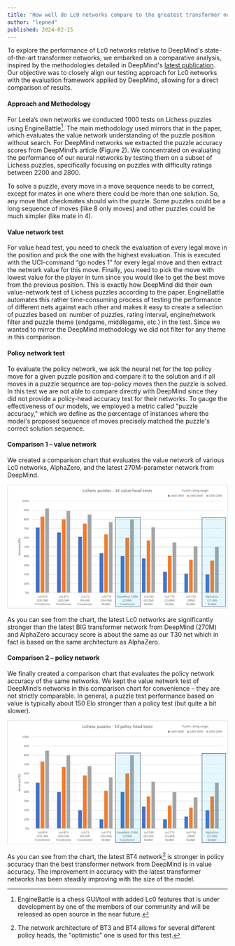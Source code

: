 ```yaml
---
title: "How well do Lc0 networks compare to the greatest transformer network from DeepMind?"
author: "lepned"
published: 2024-02-15
---
```


To explore the performance of Lc0 networks relative to DeepMind's state-of-the-art transformer networks, we embarked on a comparative analysis, inspired by the methodologies detailed in DeepMind's [latest publication](https://arxiv.org/abs/2402.04494). Our objective was to closely align our testing approach for Lc0 networks with the evaluation framework applied by DeepMind, allowing for a direct comparison of results.

<!--more-->

#### Approach and Methodology

For Leela’s own networks we conducted 1000 tests on Lichess puzzles using EngineBattle[^1]. The main methodology used mirrors that in the paper, which evaluates the value network understanding of the puzzle position without search. For DeepMind networks we extracted the puzzle accuracy scores from DeepMind’s article (Figure 2). We concentrated on evaluating the performance of our neural networks by testing them on a subset of Lichess puzzles, specifically focusing on puzzles with difficulty ratings between 2200 and 2800.

To solve a puzzle, every move in a move sequence needs to be correct, except for mates in one where there could be more than one solution. So, any move that checkmates should win the puzzle. Some puzzles could be a long sequence of moves (like 8 only moves) and other puzzles could be much simpler (like mate in 4).

#### Value network test

For value head test, you need to check the evaluation of every legal move in the position and pick the one with the highest evaluation. This is executed with the UCI-command “go nodes 1” for every legal move and then extract the network value for this move. Finally, you need to pick the move with lowest value for the player in turn since you would like to get the best move from the previous position. This is exactly how DeepMind did their own value-network test of Lichess puzzles according to the paper. EngineBattle automates this rather time-consuming process of testing the performance of different nets against each other and makes it easy to create a selection of puzzles based on: number of puzzles, rating interval, engine/network filter and puzzle theme (endgame, middlegame, etc.) in the test. Since we wanted to mirror the DeepMind methodology we did not filter for any theme in this comparison.

#### Policy network test

To evaluate the policy network, we ask the neural net for the top policy move for a given puzzle position and compare it to the solution and if all moves in a puzzle sequence are top-policy moves then the puzzle is solved. In this test we are not able to compare directly with DeepMind since they did not provide a policy-head accuracy test for their networks.
To gauge the effectiveness of our models, we employed a metric called "puzzle accuracy," which we define as the percentage of instances where the model's proposed sequence of moves precisely matched the puzzle's correct solution sequence.

#### Comparison 1 – value network

We created a comparison chart that evaluates the value network of various Lc0 networks, AlphaZero, and the latest 270M-parameter network from DeepMind.

![](value_head_tests.png)

As you can see from the chart, the latest Lc0 networks are significantly stronger than the latest BIG transformer network from DeepMind (270M) and AlphaZero accuracy score is about the same as our T30 net which in fact is based on the same architecture as AlphaZero.

#### Comparison 2 – policy network

We finally created a comparison chart that evaluates the policy network accuracy of the same networks. We kept the value network test of DeepMind’s networks in this comparison chart for convenience – they are not strictly comparable. In general, a puzzle test performance based on value is typically about 150 Elo stronger than a policy test (but quite a bit slower).

![](policy_head_tests.png)

As you can see from the chart, the latest BT4 network[^2] is stronger in policy accuracy than the best transformer network from DeepMind is in value accuracy. The improvement in accuracy with the latest transformer networks has been steadily improving with the size of the model.

[^1]: EngineBattle is a chess GUI/tool with added Lc0 features that is under development by one of the members of our community and will be released as open source in the near future.

[^2]: The network architecture of BT3 and BT4 allows for several different policy heads, the "optimistic" one is used for this test.
